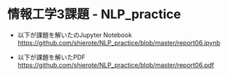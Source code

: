 # 情報工学3課題 - NLP_practice
- 以下が課題を解いたのJupyter Notebook
https://github.com/shierote/NLP_practice/blob/master/report06.ipynb

- 以下が課題を解いたPDF
https://github.com/shierote/NLP_practice/blob/master/report06.pdf
